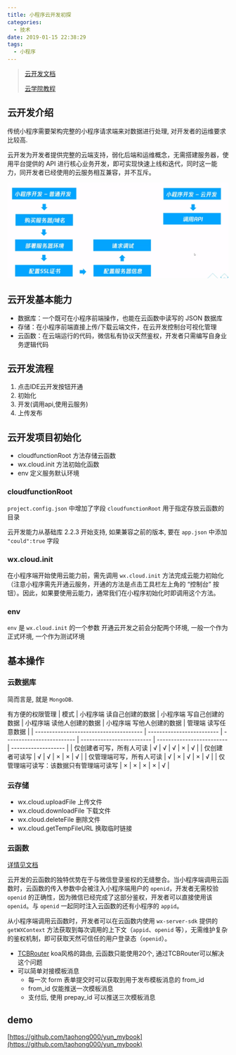 ```yaml
---
title: 小程序云开发初探
categories:
  - 技术
date: 2019-01-15 22:38:29
tags:
  - 小程序
---
```


> [云开发文档](https://developers.weixin.qq.com/miniprogram/dev/wxcloud/basis/getting-started.html)
> 
> [云学院教程](https://cloud.tencent.com/developer/edu/courses?cid=10029)

## 云开发介绍
传统小程序需要架构完整的小程序请求端来对数据进行处理, 对开发者的运维要求比较高.

云开发为开发者提供完整的云端支持，弱化后端和运维概念，无需搭建服务器，使用平台提供的 API 进行核心业务开发，即可实现快速上线和迭代，同时这一能力，同开发者已经使用的云服务相互兼容，并不互斥。

![云开发与普通小程序流程对比](./小程序云开发初探/云开发与普通小程序流程对比.png)

## 云开发基本能力
- 数据库：一个既可在小程序前端操作，也能在云函数中读写的 JSON 数据库
- 存储：在小程序前端直接上传/下载云端文件，在云开发控制台可视化管理
- 云函数：在云端运行的代码，微信私有协议天然鉴权，开发者只需编写自身业务逻辑代码

## 云开发流程
1. 点击IDE云开发按钮开通
2. 初始化
3. 开发(调用api,使用云服务)
4. 上传发布

## 云开发项目初始化
- cloudfunctionRoot 方法存储云函数
- wx.cloud.init 方法初始化函数
- env 定义服务默认环境

### cloudfunctionRoot

`project.config.json` 中增加了字段 `cloudfunctionRoot` 用于指定存放云函数的目录

云开发能力从基础库 2.2.3 开始支持, 如果兼容之前的版本, 要在 `app.json` 中添加 `"could":true` 字段

### wx.cloud.init

在小程序端开始使用云能力前，需先调用 `wx.cloud.init` 方法完成云能力初始化（注意小程序需先开通云服务，开通的方法是点击工具栏左上角的 “控制台” 按钮）。因此，如果要使用云能力，通常我们在小程序初始化时即调用这个方法。

### env

`env` 是 `wx.cloud.init` 的一个参数
开通云开发之前会分配两个环境, 一般一个作为正式环境, 一个作为测试环境

## 基本操作

### 云数据库

简而言是, 就是 `MongoDB`.

有方便的权限管理
| 模式                                   | 小程序端 读自己创建的数据 | 小程序端 写自己创建的数据 | 小程序端 读他人创建的数据 | 小程序端 写他人创建的数据 | 管理端 读写任意数据 |
| -------------------------------------- | ------------------------- | ------------------------- | ------------------------- | ------------------------- | ------------------- |
| 仅创建者可写，所有人可读               | √                         | √                         | √                         | ×                         | √                   |
| 仅创建者可读写                         | √                         | √                         | ×                         | ×                         | √                   |
| 仅管理端可写，所有人可读               | √                         | ×                         | √                         | ×                         | √                   |
| 仅管理端可读写：该数据只有管理端可读写 | ×                         | ×                         | ×                         | ×                         | √                   |

### 云存储
- wx.cloud.uploadFile 上传文件
- wx.cloud.downloadFile 下载文件
- wx.cloud.deleteFile 删除文件
- wx.cloud.getTempFileURL 换取临时链接

### 云函数

[详情见文档](https://developers.weixin.qq.com/miniprogram/dev/wxcloud/guide/functions/getting-started.html)

云开发的云函数的独特优势在于与微信登录鉴权的无缝整合。当小程序端调用云函数时，云函数的传入参数中会被注入小程序端用户的 `openid`，开发者无需校验 `openid` 的正确性，因为微信已经完成了这部分鉴权，开发者可以直接使用该 `openid`。与 `openid` 一起同时注入云函数的还有小程序的 `appid`。

从小程序端调用云函数时，开发者可以在云函数内使用 `wx-server-sdk` 提供的 `getWXContext` 方法获取到每次调用的上下文（`appid`、`openid` 等），无需维护复杂的鉴权机制，即可获取天然可信任的用户登录态（`openid`）。

- [TCBRouter](https://www.npmjs.com/package/tcb-router) koa风格的路由, 云函数只能使用20个, 通过TCBRouter可以解决这个问题
- 可以简单对接模板消息
  - 每一次 form 表单提交时可以获取到用于发布模板消息的 from_id
  - from_id 仅能推送一次模板消息
  - 支付后, 使用 prepay_id 可以推送三次模板消息

## demo
[https://github.com/taohong000/yun_mybook](https://github.com/taohong000/yun_mybook)

